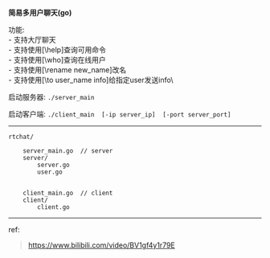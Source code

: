 
**简易多用户聊天(go)**

功能:\
    - 支持大厅聊天\
    - 支持使用[\help]查询可用命令\
    - 支持使用[\who]查询在线用户\
    - 支持使用[\rename new_name]改名\
    - 支持使用[\to user_name info]给指定user发送info\

启动服务器:
    `./server_main`

启动客户端:
    `./client_main  [-ip server_ip]  [-port server_port]`

---

``` 
rtchat/

    server_main.go  // server
    server/
        server.go
        user.go


    client_main.go  // client
    client/
        client.go
```


---

ref:
> https://www.bilibili.com/video/BV1gf4y1r79E
